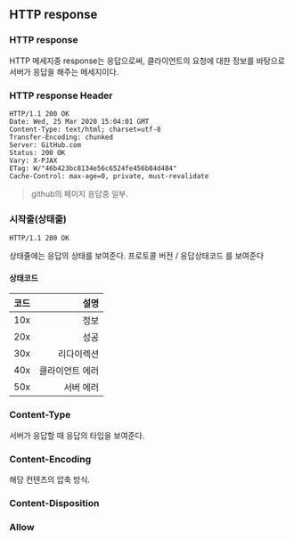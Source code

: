 
## HTTP response

### HTTP response
HTTP 메세지중 response는 응답으로써, 클라이언트의 요청에 대한 정보를 바탕으로 서버가 응답을 해주는 메세지이다.

### HTTP response Header
```
HTTP/1.1 200 OK
Date: Wed, 25 Mar 2020 15:04:01 GMT
Content-Type: text/html; charset=utf-8
Transfer-Encoding: chunked
Server: GitHub.com
Status: 200 OK
Vary: X-PJAX
ETag: W/"46b423bc8134e56c6524fe456b84d484"
Cache-Control: max-age=0, private, must-revalidate
```
> github의 페이지 응답중 일부.

### 시작줄(상태줄)
```
HTTP/1.1 200 OK
```
상태줄에는 응답의 상태를 보여준다. 프로토콜 버전 / 응답상태코드 를 보여준다

#### 상태코드
| 코드  | 설명 | 
| :--- | ---: |
| 10x     | 정보 |
| 20x     | 성공 |
| 30x     | 리다이렉션 |
| 40x     | 클라이언트 에러 |
| 50x     | 서버 에러|

### Content-Type
서버가 응답할 때 응답의 타입을 보여준다.

### Content-Encoding
해당 컨텐츠의 압축 방식.

### Content-Disposition

### Allow

